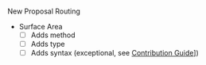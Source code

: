 ####
New Proposal Routing

- Surface Area
  - [ ] Adds method
  - [ ] Adds type
  - [ ] Adds syntax (exceptional, see [Contribution Guide](./CONTRIBUTING.md)])
####